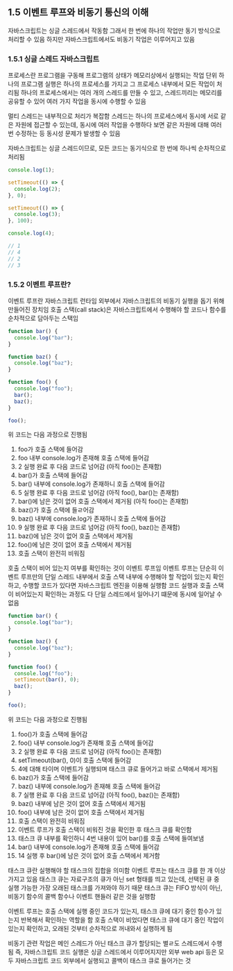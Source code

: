 ## 1.5 이벤트 루프와 비동기 통신의 이해

자바스크립트는 싱글 스레드에서 작동함
그래서 한 번에 하나의 작업만 동기 방식으로 처리할 수 있음
하지만 자바스크립트에서도 비동기 작업은 이루어지고 있음

### 1.5.1 싱글 스레드 자바스크립트

프로세스란 프로그램을 구동해 프로그램의 상태가 메모리상에서 실행되는 작업 단위
하나의 프로그램 실행은 하나의 프로세스를 가지고 그 프로세스 내부에서 모든 작업이 처리됨
하나의 프로세스에서는 여러 개의 스레드를 만들 수 있고, 스레드끼리는 메모리를 공유할 수 있어 여러 가지 작업을 동시에 수행할 수 있음

멀티 스레드는 내부적으로 처리가 복잡함
스레드는 하나의 프로세스에서 동시에 서로 같은 자원에 접근할 수 있는데, 동시에 여러 작업을 수행하다 보면 같은 자원에 대해 여러 번 수정하는 등 동시성 문제가 발생할 수 있음

자바스크립트는 싱글 스레드이므로, 모든 코드는 동기식으로 한 번에 하나씩 순차적으로 처리됨

```typescript
console.log(1);

setTimeout(() => {
  console.log(2);
}, 0);

setTimeout(() => {
  console.log(3);
}, 100);

console.log(4);

// 1
// 4
// 2
// 3
```

### 1.5.2 이벤트 루프란?

이벤트 루프란 자바스크립트 런타임 외부에서 자바스크립트의 비동기 실행을 돕기 위해 만들어진 장치임
호출 스택(call stack)은 자바스크립트에서 수행해야 할 코드나 함수를 순차적으로 담아두는 스택임

```typescript
function bar() {
  console.log("bar");
}

function baz() {
  console.log("baz");
}

function foo() {
  console.log("foo");
  bar();
  baz();
}

foo();
```

위 코드는 다음 과정으로 진행됨

1. foo가 호출 스택에 들어감
2. foo 내부 console.log가 존재해 호출 스택에 들어감
3. 2 실행 완료 후 다음 코드로 넘어감 (아직 foo()는 존재함)
4. bar()가 호출 스택에 들어감
5. bar() 내부에 console.log가 존재하니 호출 스택에 들어감
6. 5 실행 완료 후 다음 코드로 넘어감 (아직 foo(), bar()는 존재함)
7. bar()에 남은 것이 없어 호출 스택에서 제거됨 (아직 foo()는 존재함)
8. baz()가 호출 스택에 들ㄹ어감
9. baz() 내부에 console.log가 존재하니 호출 스택에 들어감
10. 9 실행 완료 후 다음 코드로 넘어감 (아직 foo(), baz()는 존재함)
11. baz()에 남은 것이 없어 호출 스택에서 제거됨
12. foo()에 남은 것이 없어 호출 스택에서 제거됨
13. 호출 스택이 완전히 비워짐

호출 스택이 비어 있는지 여부를 확인하는 것이 이벤트 루프임
이벤트 루프는 단순히 이벤트 루프만의 단일 스레드 내부에서 호출 스택 내부에 수행해야 할 작업이 있는지 확인하고, 수행할 코드가 있다면 자바스크립트 엔진을 이용해 실행함
코드 실행과 호출 스택이 비어있는지 확인하는 과정도 다 단일 스레드에서 일어나기 떄문에 동시에 일어날 수 없음

```typescript
function bar() {
  console.log("bar");
}

function baz() {
  console.log("baz");
}

function foo() {
  console.log("foo");
  setTimeout(bar(), 0);
  baz();
}

foo();
```

위 코드는 다음 과정으로 진행됨

1. foo()가 호출 스택에 들어감
2. foo() 내부 console.log가 존재해 호출 스택에 들어감
3. 2 실행 완료 후 다음 코드로 넘어감 (아직 foo()는 존재함)
4. setTimeout(bar(), 0)이 호출 스택에 들어감
5. 4에 대해 타이머 이벤트가 실행되며 태스크 큐로 들어가고 바로 스택에서 제거됨
6. baz()가 호출 스택에 들어감
7. baz() 내부에 console.log가 존재해 호출 스택에 들어감
8. 7 실행 완료 후 다음 코드로 넘어감 (아직 foo(), baz()는 존재함)
9. baz() 내부에 남은 것이 없어 호출 스택에서 제거됨
10. foo() 내부에 남은 것이 없어 호출 스택에서 제거됨
11. 호출 스택이 완전히 비워짐
12. 이벤트 루프가 호출 스택이 비워진 것을 확인한 후 태스크 큐를 확인함
13. 태스크 큐 내부를 확인하니 4번 내용이 있어 bar()를 호출 스택에 들여보냄
14. bar() 내부에 console.log가 존재해 호출 스택에 들어감
15. 14 실행 후 bar()에 남은 것이 없어 호출 스택에서 제거함

태스크 큐란 실행해야 할 태스크의 집합을 의미함
이벤트 루프는 태스크 큐를 한 개 이상 가지고 있음
태스크 큐는 자료구조의 큐가 아닌 set 형태를 띄고 있는데, 선택된 큐 중 실행 가능한 가장 오래된 태스크를 가져와야 하기 때문
태스크 큐는 FIFO 방식이 아닌, 비동기 함수의 콜백 함수나 이벤트 핸들러 같은 것을 실행함

이벤트 루프는 호출 스택에 실행 중인 코드가 있는지, 태스크 큐에 대기 중인 함수가 있는지 반복해서 확인하는 역할을 함
호출 스택이 비었다면 태스크 큐에 대기 중인 작업이 있는지 확인하고, 오래된 것부터 순차적으로 꺼내와서 실행하게 됨

비동기 관련 작업은 메인 스레드가 아닌 태스크 큐가 할당되는 별ㄹ도 스레드에서 수행됨
즉, 자바스크립트 코드 실행은 싱글 스레드에서 이루어지지만 외부 web api 등은 모두 자바스크립트 코드 외부에서 실행되고 콜백이 태스크 큐로 들어가는 것
